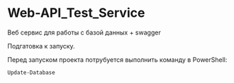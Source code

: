 # Web-API_Test_Service
Веб сервис для работы с базой данных + swagger


Подгатовка к запуску.

Перед запуском проекта потрубуется выполнить команду в PowerShell:
```
Update-Database
```

